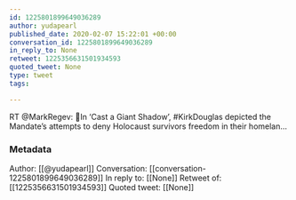 ```yaml
---
id: 1225801899649036289
author: yudapearl
published_date: 2020-02-07 15:22:01 +00:00
conversation_id: 1225801899649036289
in_reply_to: None
retweet: 1225356631501934593
quoted_tweet: None
type: tweet
tags:

---
```


RT @MarkRegev: 🎥In ‘Cast a Giant Shadow’, #KirkDouglas depicted the Mandate’s attempts to deny Holocaust survivors freedom in their homelan…

### Metadata

Author: [[@yudapearl]]
Conversation: [[conversation-1225801899649036289]]
In reply to: [[None]]
Retweet of: [[1225356631501934593]]
Quoted tweet: [[None]]
